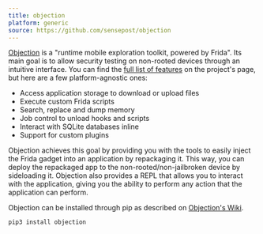 ```yaml
---
title: objection
platform: generic
source: https://github.com/sensepost/objection
---
```


[Objection](https://github.com/sensepost/objection "Objection on GitHub") is a "runtime mobile exploration toolkit, powered by Frida". Its main goal is to allow security testing on non-rooted devices through an intuitive interface.  You can find the [full list of features](https://github.com/sensepost/objection/wiki/Features) on the project's page, but here are a few platform-agnostic ones:

- Access application storage to download or upload files
- Execute custom Frida scripts
- Search, replace and dump memory
- Job control to unload hooks and scripts
- Interact with SQLite databases inline
- Support for custom plugins

Objection achieves this goal by providing you with the tools to easily inject the Frida gadget into an application by repackaging it. This way, you can deploy the repackaged app to the non-rooted/non-jailbroken device by sideloading it. Objection also provides a REPL that allows you to interact with the application, giving you the ability to perform any action that the application can perform.

Objection can be installed through pip as described on [Objection's Wiki](https://github.com/sensepost/objection/wiki/Installation "Objection Wiki - Installation").

```bash
pip3 install objection
```
